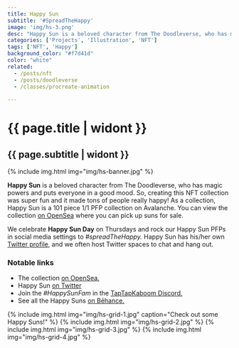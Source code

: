 ```yaml
---
title: Happy Sun
subtitle: '#SpreadTheHappy'
image: 'img/hs-3.png'
desc: "Happy Sun is a beloved character from The Doodleverse, who has magic powers and puts everyone in a good mood."
categories: ['Projects', 'Illustration', 'NFT']
tags: ['NFT', 'Happy']
background_color: "#f7d41d"
color: "white"
related:
  - /posts/nft
  - /posts/doodleverse
  - /classes/procreate-animation
  
---
```

# {{ page.title | widont }}
## {{ page.subtitle | widont }}

{% include img.html img="img/hs-banner.jpg" %}

**Happy Sun** is a beloved character from The Doodleverse, who has magic powers and puts everyone in a good mood. So, creating this NFT collection was super fun and it made tons of people really happy! As a collection, Happy Sun is a 101 piece 1/1 PFP collection on Avalanche. You can view the collection [on OpenSea](https://ttkb.me/happysun) where you can pick up suns for sale.

We celebrate **Happy Sun Day** on Thursdays and rock our Happy Sun PFPs in social media settings to *#spreadTheHappy.* Happy Sun has his/her own [Twitter profile](https://twitter.com/0xhappysun), and we often host Twitter spaces to chat and hang out.

### Notable links
- The collection [on OpenSea.](https://opensea.io/collection/happy-sun-avax)
- Happy Sun [on Twitter](https://twitter.com/0xhappysun)
- Join the *#HappySunFam* in the [TapTapKaboom Discord.](https://ttkb.me/discord)
- See all the Happy Suns [on Bēhance.](https://www.behance.net/gallery/154170369/Happy-Sun)

{% include img.html img="img/hs-grid-1.jpg" caption="Check out some Happy Suns!" %}
{% include img.html img="img/hs-grid-2.jpg" %}
{% include img.html img="img/hs-grid-3.jpg" %}
{% include img.html img="img/hs-grid-4.jpg" %}